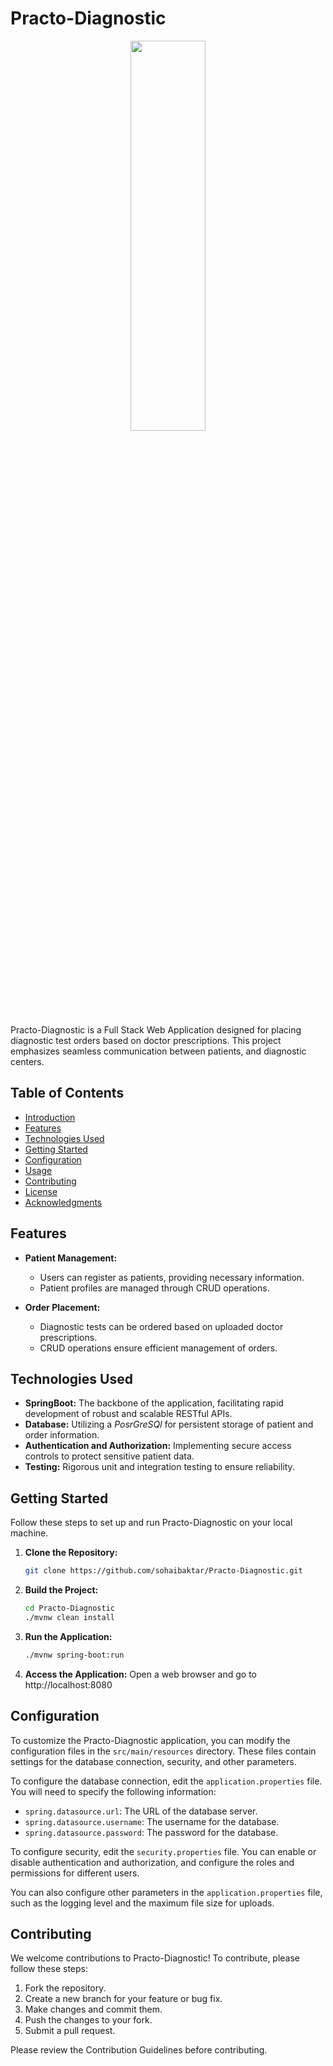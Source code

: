 # Practo-Diagnostic

<p align="center" width="80%">
<img src="https://github.com/sohaibaktar/Practo-Diagnostic/assets/65004690/161e79bf-975d-4241-a8e3-0e0478ae2a8d" style="width: 40%; min-width: 300px; display: block; margin: auto;">
</p>

Practo-Diagnostic is a Full Stack Web Application designed for placing diagnostic test orders based on doctor prescriptions. This project emphasizes seamless communication between patients, and diagnostic centers.

## Table of Contents

- [Introduction](#practo-diagnostic)
- [Features](#features)
- [Technologies Used](#technologies-used)
- [Getting Started](#getting-started)
- [Configuration](#configuration)
- [Usage](#usage)
- [Contributing](#contributing)
- [License](#license)
- [Acknowledgments](#acknowledgments)

## Features

- **Patient Management:**
  - Users can register as patients, providing necessary information.
  - Patient profiles are managed through CRUD operations.

- **Order Placement:**
  - Diagnostic tests can be ordered based on uploaded doctor prescriptions.
  - CRUD operations ensure efficient management of orders.

## Technologies Used

- **SpringBoot:** The backbone of the application, facilitating rapid development of robust and scalable RESTful APIs.
- **Database:** Utilizing a *PosrGreSQl* for persistent storage of patient and order information.
- **Authentication and Authorization:** Implementing secure access controls to protect sensitive patient data.
- **Testing:** Rigorous unit and integration testing to ensure reliability.

## Getting Started

Follow these steps to set up and run Practo-Diagnostic on your local machine.

1. **Clone the Repository:**
   ```bash
   git clone https://github.com/sohaibaktar/Practo-Diagnostic.git
2. **Build the Project:**
   ```bash
   cd Practo-Diagnostic
   ./mvnw clean install
3. **Run the Application:**
   ```bash
   ./mvnw spring-boot:run

4. **Access the Application:**
Open a web browser and go to http://localhost:8080

## Configuration

To customize the Practo-Diagnostic application, you can modify the configuration files in the `src/main/resources` directory. These files contain settings for the database connection, security, and other parameters.

To configure the database connection, edit the `application.properties` file. You will need to specify the following information:

* `spring.datasource.url`: The URL of the database server.
* `spring.datasource.username`: The username for the database.
* `spring.datasource.password`: The password for the database.

To configure security, edit the `security.properties` file. You can enable or disable authentication and authorization, and configure the roles and permissions for different users.

You can also configure other parameters in the `application.properties` file, such as the logging level and the maximum file size for uploads.

## Contributing

We welcome contributions to Practo-Diagnostic! To contribute, please follow these steps:

1. Fork the repository.
2. Create a new branch for your feature or bug fix.
3. Make changes and commit them.
4. Push the changes to your fork.
5. Submit a pull request.

Please review the Contribution Guidelines before contributing.
